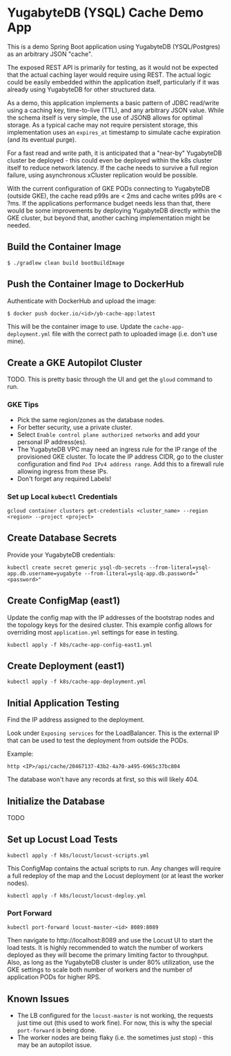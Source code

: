 # YugabyteDB (YSQL) Cache Demo App

This is a demo Spring Boot application using YugabyteDB (YSQL/Postgres) as an arbitrary JSON "cache".

The exposed REST API is primarily for testing, as it would not be expected that the actual caching layer would require
using REST. The actual logic could be easily embedded within the application itself, particularly if it was already
using YugabyteDB for other structured data.

As a demo, this application implements a basic pattern of JDBC read/write using a caching key, time-to-live (TTL), and
any arbitrary JSON value. While the schema itself is very simple, the use of JSONB allows for optimal storage. As a
typical cache may not require persistent storage, this implementation uses an `expires_at` timestamp to simulate cache
expiration (and its eventual purge).

For a fast read and write path, it is anticipated that a "near-by" YugabyteDB cluster be deployed - this could even be
deployed within the k8s cluster itself to reduce network latency. If the cache needs to survive a full region failure,
using asynchronous xCluster replication would be possible.

With the current configuration of GKE PODs connecting to YugabyteDB (outside GKE), the cache read p99s are < 2ms and
cache writes p99s are < ?ms. If the applications performance budget needs less than that, there would be some
improvements by deploying YugabyteDB directly within the GKE cluster, but beyond that, another caching implementation
might be needed.

## Build the Container Image

```shell
$ ./gradlew clean build bootBuildImage
```

## Push the Container Image to DockerHub

Authenticate with DockerHub and upload the image:

```shell
$ docker push docker.io/<id>/yb-cache-app:latest
```

This will be the container image to use. Update the `cache-app-deployment.yml` file with the correct path
to uploaded image (i.e. don't use mine).

## Create a GKE Autopilot Cluster

TODO. This is pretty basic through the UI and get the `gloud` command to run.

### GKE Tips

- Pick the same region/zones as the database nodes.
- For better security, use a private cluster.
- Select `Enable control plane authorized networks` and add your personal IP address(es).
- The YugabyteDB VPC may need an ingress rule for the IP range of the provisioned GKE cluster.
  To locate the IP address CIDR, go to the cluster configuration and find `Pod IPv4 address range`.
  Add this to a firewall rule allowing ingress from these IPs.
- Don't forget any required Labels!

### Set up Local `kubectl` Credentials

```shell
gcloud container clusters get-credentials <cluster_name> --region <region> --project <project>
```

## Create Database Secrets

Provide your YugabyteDB credentials:

```shell
kubectl create secret generic ysql-db-secrets --from-literal=ysql-app.db.username=yugabyte --from-literal=yslq-app.db.password="<password>"
```

## Create ConfigMap (east1)

Update the config map with the IP addresses of the bootstrap nodes and the topology keys for the desired cluster. This
example config allows for overriding most `application.yml` settings for ease in testing.

```shell
kubectl apply -f k8s/cache-app-config-east1.yml
```

## Create Deployment (east1)

```shell
kubectl apply -f k8s/cache-app-deployment.yml
```

## Initial Application Testing

Find the IP address assigned to the deployment.

Look under `Exposing services` for the LoadBalancer. This is the external IP that can be used to test the deployment
from outside the PODs.

Example:

```shell
http <IP>/api/cache/20467137-43b2-4a70-a495-6965c37bc804
```

The database won't have any records at first, so this will likely 404.

## Initialize the Database

TODO

## Set up Locust Load Tests

```shell
kubectl apply -f k8s/locust/locust-scripts.yml
```

This ConfigMap contains the actual scripts to run. Any changes will require a full redeploy of the
map and the Locust deployment (or at least the worker nodes).

```shell
kubectl apply -f k8s/locust/locust-deploy.yml
```

### Port Forward

```shell
kubectl port-forward locust-master-<id> 8089:8089
```

Then navigate to http://localhost:8089 and use the Locust UI to start the load tests. It is highly recommended to watch
the number of workers deployed as they will become the primary limiting factor to throughput. Also, as long as the
YugabyteDB cluster is under 80% utilization, use the GKE settings to scale both number of workers and the number of
application PODs for higher RPS.

## Known Issues

- The LB configured for the `locust-master` is not working, the requests just time out (this used to work fine).
  For now, this is why the special `port-forward` is being done.
- The worker nodes are being flaky (i.e. the sometimes just stop) - this may be an autopilot issue.